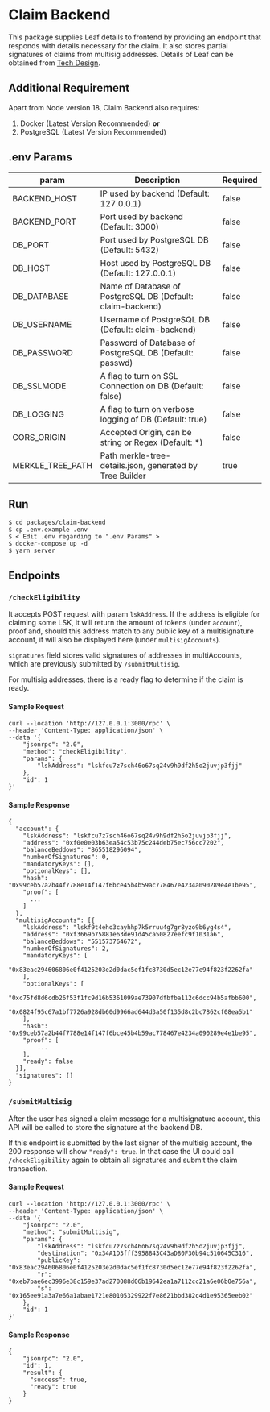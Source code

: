 # Claim Backend

This package supplies Leaf details to frontend by providing an endpoint that responds with details necessary for the claim. It also stores partial signatures of claims from multisig addresses. Details of Leaf can be obtained from [Tech Design](../../documentation/Tech_Design_Claims_Process.pdf).

## Additional Requirement

Apart from Node version 18, Claim Backend also requires:

1. Docker (Latest Version Recommended) **or**
2. PostgreSQL (Latest Version Recommended)

## .env Params

| param            | Description                                                | Required |
| ---------------- | ---------------------------------------------------------- | -------- |
| BACKEND_HOST     | IP used by backend (Default: 127.0.0.1)                    | false    |
| BACKEND_PORT     | Port used by backend (Default: 3000)                       | false    |
| DB_PORT          | Port used by PostgreSQL DB (Default: 5432)                 | false    |
| DB_HOST          | Host used by PostgreSQL DB (Default: 127.0.0.1)            | false    |
| DB_DATABASE      | Name of Database of PostgreSQL DB (Default: claim-backend) | false    |
| DB_USERNAME      | Username of PostgreSQL DB (Default: claim-backend)         | false    |
| DB_PASSWORD      | Password of Database of PostgreSQL DB (Default: passwd)    | false    |
| DB_SSLMODE       | A flag to turn on SSL Connection on DB (Default: false)    | false    |
| DB_LOGGING       | A flag to turn on verbose logging of DB (Default: true)    | false    |
| CORS_ORIGIN      | Accepted Origin, can be string or Regex (Default: \*)      | false    |
| MERKLE_TREE_PATH | Path merkle-tree-details.json, generated by Tree Builder   | true     |

## Run

```
$ cd packages/claim-backend
$ cp .env.example .env
$ < Edit .env regarding to ".env Params" >
$ docker-compose up -d
$ yarn server
```

## Endpoints

### `/checkEligibility`

It accepts POST request with param `lskAddress`. If the address is eligible for claiming some LSK, it will return the amount of tokens (under `account`), proof and, should this address match to any public key of a multisignature account, it will also be displayed here (under `multisigAccounts`).

`signatures` field stores valid signatures of addresses in multiAccounts, which are previously submitted by `/submitMultisig`.

For multisig addresses, there is a ready flag to determine if the claim is ready.

#### Sample Request

```
curl --location 'http://127.0.0.1:3000/rpc' \
--header 'Content-Type: application/json' \
--data '{
    "jsonrpc": "2.0",
    "method": "checkEligibility",
    "params": {
        "lskAddress": "lskfcu7z7sch46o67sq24v9h9df2h5o2juvjp3fjj"
    },
    "id": 1
}'
```

#### Sample Response

```
{
  "account": {
    "lskAddress": "lskfcu7z7sch46o67sq24v9h9df2h5o2juvjp3fjj",
    "address": "0xf0e0e03b63ea54c53b75c244deb75ec756cc7202",
    "balanceBeddows": "865518296094",
    "numberOfSignatures": 0,
    "mandatoryKeys": [],
    "optionalKeys": [],
    "hash": "0x99ceb57a2b44f7788e14f147f6bce45b4b59ac778467e4234a090289e4e1be95",
    "proof": [
      ...
    ]
  },
  "multisigAccounts": [{
    "lskAddress": "lskf9t4eho3cayhhp7k5rruu4g7gr8yzo9b6yg4s4",
    "address": "0xf3669b75881e63de91d45ca50827eefc9f1031a6",
    "balanceBeddows": "551573764672",
    "numberOfSignatures": 2,
    "mandatoryKeys": [
      "0x83eac294606806e0f4125203e2d0dac5ef1fc8730d5ec12e77e94f823f2262fa"
    ],
    "optionalKeys": [
      "0xc75fd8d6cdb26f53f1fc9d16b5361099ae73907dfbfba112c6dcc94b5afbb600",
      "0x0824f95c67a1bf7726a928db60d9966ad644d3a50f135d8c2bc7862cf08ea5b1"
    ],
    "hash": "0x99ceb57a2b44f7788e14f147f6bce45b4b59ac778467e4234a090289e4e1be95",
    "proof": [
        ...
    ],
    "ready": false
  }],
  "signatures": []
}
```

### `/submitMultisig`

After the user has signed a claim message for a multisignature account, this API will be called to store the signature at the backend DB.

If this endpoint is submitted by the last signer of the multisig account, the 200 response will show `"ready": true`.
In that case the UI could call `/checkEligibility` again to obtain all signatures and submit the claim transaction.

#### Sample Request

```
curl --location 'http://127.0.0.1:3000/rpc' \
--header 'Content-Type: application/json' \
--data '{
    "jsonrpc": "2.0",
    "method": "submitMultisig",
    "params": {
        "lskAddress": "lskfcu7z7sch46o67sq24v9h9df2h5o2juvjp3fjj",
        "destination": "0x34A1D3fff3958843C43aD80F30b94c510645C316",
        "publicKey": "0x83eac294606806e0f4125203e2d0dac5ef1fc8730d5ec12e77e94f823f2262fa",
        "r": "0xeb7bae6ec3996e38c159e37ad270088d06b19642ea1a7112cc21a6e06b0e756a",
        "s": "0x165ee91a3a7e66a1abae1721e80105329922f7e8621bbd382c4d1e95365eeb02"
    },
    "id": 1
}'
```

#### Sample Response

```
{
    "jsonrpc": "2.0",
    "id": 1,
    "result": {
      "success": true,
      "ready": true
    }
}
```
